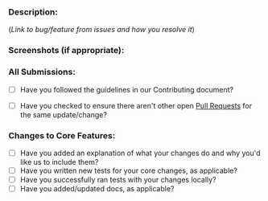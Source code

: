 ### Description:

(*Link to bug/feature from issues and how you resolve it*)

### Screenshots (if appropriate):

### All Submissions:

* [ ] Have you followed the guidelines in our Contributing document?
* [ ] Have you checked to ensure there aren't other open [Pull Requests](../pulls) for the same update/change?


### Changes to Core Features:

* [ ] Have you added an explanation of what your changes do and why you'd like us to include them?
* [ ] Have you written new tests for your core changes, as applicable?
* [ ] Have you successfully ran tests with your changes locally?
* [ ] Have you added/updated docs, as applicable?